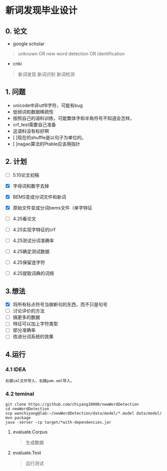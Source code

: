 # 新词发现毕业设计

## 0. 论文
- google scholar
> unknown OR new word detection OR identification
- cnki 
> 新词发现 新词识别 新词检测

## 1. 问题
- unicode中非utf8字符，可能有bug
- 低频词和数据稀疏性
- 按照自己的语料训练，可能繁体字和半角符号不知道会怎样。
- crf_test需要自己准备
- 这语料没有标好啊
- [ ]现在的shuffle是以句子为单位的。
- [ ]nagao算法的Ptable应该用指针

## 2. 计划
- [ ] 5.10论文初稿
- [x] 字母词和数字去掉
- [x] BEMS变成分词文件和新词
- [x] 原始文件变成分词bems文件（单字特征
- [ ] 4.25看论文
- [ ] 4.25实现字特征的crf
- [ ] 4.25测试分词准确率
- [ ] 4.25确定测试数据
- [ ] 4.25保留连字符
- [ ] 4.25提取词典的词频


## 3.想法
- [x] 将所有标点符号当做断句的东西，而不只是句号
- [ ] 讨论评价的方法
- [ ] 搞更多的数据
- [ ] 特征可以加上字符类型
- [ ] 部分准确率
- [ ] 改进分词系统的效果

## 4.运行
### 4.1 IDEA
    
    右键iml文件导入，右键pom.xml导入。
    
### 4.2 teminal
```shell
git clone https://github.com/chiyang10000/newWordDetection
cd newWordDetection
scp wanchiyang@lab:~/newWordDetection/data/model/*.model data/model/
mvn package
java -server -cp target/*with-dependencies.jar
```

1. evaluate.Corpus
    > 生成数据
2. evaluate.Test
    > 运行测试